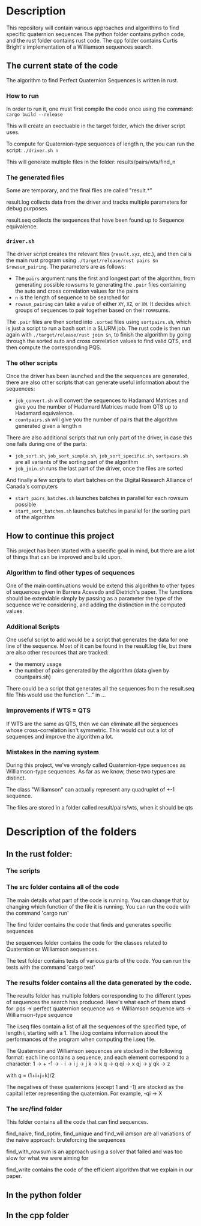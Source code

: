 # Description

This repository will contain various approaches and algorithms to find specific quaternion sequences
The python folder contains python code, and the rust folder contains rust code.
The cpp folder contains Curtis Bright's implementation of a Williamson sequences search.

## The current state of the code

The algorithm to find Perfect Quaternion Sequences is written in rust.

### How to run

In order to run it, one must first compile the code once using the command:
`cargo build --release`

This will create an exectuable in the target folder, which the driver script uses.

To compute for Quaternion-type sequences of length n, the you can run the script:
`./driver.sh n`

This will generate multiple files in the folder:
results/pairs/wts/find_n

### The generated files

Some are temporary, and the final files are called "result.*"

result.log collects data from the driver and tracks multiple parameters for debug purposes.

result.seq collects the sequences that have been found up to Sequence equivalence.


### `driver.sh`
The driver script creates the relevant files (`result.xyz`, etc.), and then calls the main rust program using `./target/release/rust pairs $n $rowsum_pairing`. The parameters are as follows:
* The `pairs` argument runs the first and longest part of the algorithm, from generating possible rowsums to generating the `.pair` files containing the auto and cross correlation values for the pairs
* `n` is the length of sequence to be searched for
* `rowsum_pairing` can take a value of either `XY`, `XZ`, or `XW`. It decides which groups of sequences to pair together based on their rowsums.

The `.pair` files are then sorted into `.sorted` files using `sortpairs.sh`, which is just a script to run a bash sort in a SLURM job. The rust code is then run again with `./target/release/rust join $n`, to finish the algorithm by going through the sorted auto and cross correlation values to find valid QTS, and then compute the corresponding PQS.

### The other scripts

Once the driver has been launched and the the sequences are generated, there are also other scripts that can generate useful information about the sequences:

* `job_convert.sh` will convert the sequences to Hadamard Matrices and give you the number of Hadamard Matrices made from QTS up to Hadamard equivalence.
* `countpairs.sh` will give you the number of pairs that the algorithm generated given a length n


There are also additional scripts that run only part of the driver, in case this one fails during one of the parts:


* `job_sort.sh`, `job_sort_simple.sh`, `job_sort_specific.sh`, `sortpairs.sh` are all variants of the sorting part of the algorithm
* `job_join.sh` runs the last part of the driver, once the files are sorted


And finally a few scripts to start batches on the Digital Research Alliance of Canada's computers

* `start_pairs_batches.sh` launches batches in parallel for each rowsum possible
* `start_sort_batches.sh` launches batches in parallel for the sorting part of the algorithm



## How to continue this project

This project has been started with a specific goal in mind, but there are a lot of things that can be improved and build upon.

### Algorithm to find other types of sequences

One of the main continuations would be extend this algorithm to other types of sequences given in Barrera Acevedo and Dietrich's paper.
The functions should be extendable simply by passing as a parameter the type of the sequence we're considering, and adding the distinction in the computed values.


### Additional Scripts

One useful script to add would be a script that generates the data for one line of the sequence.
Most of it can be found in the result.log file, but there are also other resources that are tracked:
- the memory usage
- the number of pairs generated by the algorithm (data given by countpairs.sh)

There could be a script that generates all the sequences from the result.seq file
This would use the function "..." in ...

### Improvements if WTS = QTS

If WTS are the same as QTS, then we can eliminate all the sequences whose cross-correlation isn't symmetric.
This would cut out a lot of sequences and improve the algorithm a lot.

### Mistakes in the naming system

During this project, we've wrongly called Quaternion-type sequences as Williamson-type sequences.
As far as we know, these two types are distinct.

The class "Williamson" can actually represent any quadruplet of +-1 sequence.

The files are stored in a folder called result/pairs/wts, when it should be qts








# Description of the folders

## In the rust folder:

### The scripts




### The src folder contains all of the code 

The main details what part of the code is running. You can change that by changing which function of the file it is running.
You can run the code with the command 'cargo run'

The find folder contains the code that finds and generates specific sequences

the sequences folder contains the code for the classes related to Quaternion or Williamson sequences.

The test folder contains tests of various parts of the code.
You can run the tests with the command 'cargo test'




### The results folder contains all the data generated by the code.

The results folder has multiple folders corresponding to the different types of sequences the search has produced.
Here's what each of them stand for:
pqs     -> perfect quaternion sequence
ws      -> Williamson sequence
wts     -> Williamson-type sequence


The i.seq files contain a list of all the sequences of the specified type, of length i, starting with a 1.
The i.log contains information about the performances of the program when computing the i.seq file.


The Quaternion and Williamson sequences are stocked in the following format:
each line contains a sequence, and each element correspond to a character:
1       -> +
-1      -> -
i       -> i
j       -> j
k       -> k
q       -> q
qi     -> x
qj     -> y
qk     -> z

with q = (1+i+j+k)/2

The negatives of these quaternions (except 1 and -1) are stocked as the capital letter representing the quaternion.
For example, -qi -> X

### The src/find folder

This folder contains all the code that can find sequences.

find_naive, find_optim, find_unique and find_williamson are all variations of the naive approach: bruteforcing the sequences

find_with_rowsum is an approach using a solver that failed and was too slow for what we were aiming for

find_write contains the code of the efficient algorithm that we explain in our paper.


## In the python folder


## In the cpp folder
